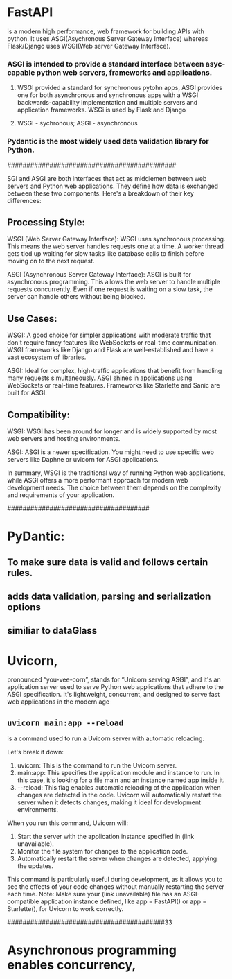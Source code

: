 # FastAPI

is a modern high performance, web framework for building APIs with python. It uses ASGI(Asychronous Server Gateway Interface)
whereas Flask/Django uses WSGI(Web server Gateway Interface).

### ASGI is intended to provide a standard interface between asyc-capable python web servers, frameworks and applications.

1.  WSGI provided a standard for synchronous pytohn apps, ASGI provides one for both asynchronous and synchronous apps with a WSGI backwards-capability implementation and multiple servers and application frameworks. WSGi is used by Flask and Django

2.  WSGI - sychronous; ASGI - asynchronous

### Pydantic is the most widely used data validation library for Python.

############################################

SGI and ASGI are both interfaces that act as middlemen between web servers and Python web applications. They define how data is exchanged between these two components. Here's a breakdown of their key differences:

## Processing Style:

WSGI (Web Server Gateway Interface): WSGI uses synchronous processing. This means the web server handles requests one at a time. A worker thread gets tied up waiting for slow tasks like database calls to finish before moving on to the next request.

ASGI (Asynchronous Server Gateway Interface): ASGI is built for asynchronous programming. This allows the web server to handle multiple requests concurrently. Even if one request is waiting on a slow task, the server can handle others without being blocked.

## Use Cases:

WSGI: A good choice for simpler applications with moderate traffic that don't require fancy features like WebSockets or real-time communication. WSGI frameworks like Django and Flask are well-established and have a vast ecosystem of libraries.

ASGI: Ideal for complex, high-traffic applications that benefit from handling many requests simultaneously. ASGI shines in applications using WebSockets or real-time features. Frameworks like Starlette and Sanic are built for ASGI.

## Compatibility:

WSGI: WSGI has been around for longer and is widely supported by most web servers and hosting environments.

ASGI: ASGI is a newer specification. You might need to use specific web servers like Daphne or uvicorn for ASGI applications.

In summary, WSGI is the traditional way of running Python web applications, while ASGI offers a more performant approach for modern web development needs. The choice between them depends on the complexity and requirements of your application.

#####################################

# PyDantic:

## To make sure data is valid and follows certain rules.

## adds data validation, parsing and serialization options

## similiar to dataGlass

# Uvicorn,

pronounced “you-vee-corn”, stands for “Unicorn serving ASGI”, and it's an application server used to serve Python web applications that adhere to the ASGI specification. It's lightweight, concurrent, and designed to serve fast web applications in the modern age

## `uvicorn main:app --reload`

is a command used to run a Uvicorn server with automatic reloading.

Let's break it down:

1. uvicorn: This is the command to run the Uvicorn server.
2. main:app: This specifies the application module and instance to run. In this case, it's looking for a file main and an instance named app inside it.
3. --reload: This flag enables automatic reloading of the application when changes are detected in the code. Uvicorn will automatically restart the server when it detects changes, making it ideal for development environments.

When you run this command, Uvicorn will:

1. Start the server with the application instance specified in (link unavailable).
2. Monitor the file system for changes to the application code.
3. Automatically restart the server when changes are detected, applying the updates.

This command is particularly useful during development, as it allows you to see the effects of your code changes without manually restarting the server each time.
Note: Make sure your (link unavailable) file has an ASGI-compatible application instance defined, like app = FastAPI() or app = Starlette(), for Uvicorn to work correctly.

#########################################33

# Asynchronous programming enables concurrency,
